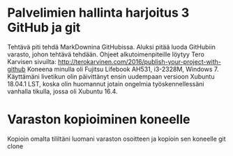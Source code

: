 # Palvelimien hallinta harjoitus 3 GitHub ja git
Tehtävä piti tehdä MarkDownina GitHubissa. Aluksi pitää luoda GitHubiin varasto, johon tehtävä tehdään. Ohjeet alkutoimenpiteille löytyy Tero Karvisen sivuilta:
http://terokarvinen.com/2016/publish-your-project-with-github
Koneena minulla oli Fujitsu Lifebook  AH531, i3-2328M, Windows 7. Käyttämäni livetikun olin päivittänyt ensin uudempaan versioon Xubuntu 18.04.1 LST, koska olin huomannut jotain ongelmia työskennellessäni vanhalla tikulla, jossa oli Xubuntu 16.4.

# Varaston kopioiminen koneelle
Kopioin omalta tililtäni luomani varaston osoitteen ja kopioin sen koneelle
 git clone 
